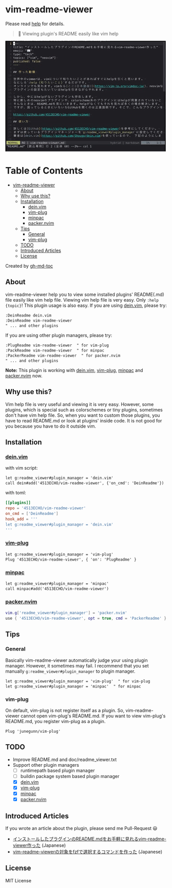 # vim-readme-viewer

Please read [help](doc/readme_viewer.txt) for details.

> 📖 Viewing plugin's README easily like vim help

![screenshot](img/screenshot.gif)

# Table of Contents

- [vim-readme-viewer](#vim-readme-viewer)
  - [About](#about)
  - [Why use this?](#why-use-this)
  - [Installation](#installation)
    - [<a href="https://github.com/Shougo/dein.vim">dein.vim</a>](#deinvim)
    - [<a href="https://github.com/junegunn/vim-plug">vim-plug</a>](#vim-plug)
    - [<a href="https://github.com/k-takata/minpac">minpac</a>](#minpac)
    - [<a href="https://github.com/wbthomason/packer.nvim">packer.nvim</a>](#packernvim)
  - [Tips](#tips)
    - [General](#general)
    - [vim-plug](#vim-plug-1)
  - [TODO](#todo)
  - [Introduced Articles](#introduced-articles)
  - [License](#license)

Created by [gh-md-toc](https://github.com/ekalinin/github-markdown-toc)

## About

vim-readme-viewer help you to view some installed plugins' README(.md) file
easily like vim help file. Viewing vim help file is very easy. Only
`:help {topic}`! This plugin usage is also easy. If you are using
[dein.vim](https://github.com/Shougo/dein.vim), please try:

```vim
:DeinReadme dein.vim
:DeinReadme vim-readme-viewer
" ... and other plugins
```

If you are using other plugin managers, please try:

```vim
:PlugReadme vim-readme-viewer  " for vim-plug
:PackReadme vim-readme-viewer  " for minpac
:PackerReadme vim-readme-viewer  " for packer.nvim
" ... and other plugins
```

**Note:** This plugin is working with
[dein.vim](https://github.com/Shougo/dein.vim),
[vim-plug](https://github.com/junegunn/vim-plug),
[minpac](https://github.com/k-takata/minpac) and
[packer.nvim](https://github.com/wbthomason/packer.nvim) now.

## Why use this?

Vim help file is very useful and viewing it is very easy. However, some plugins,
which is special such as colorschemes or tiny plugins, sometimes don't have vim
help file. So, when you want to custom those plugins, you have to read README.md
or look at plugins' inside code. It is not good for you because you have to do
it outside vim.

## Installation

### [dein.vim](https://github.com/Shougo/dein.vim)

with vim script:

```vim
let g:readme_viewer#plugin_manager = 'dein.vim'
call dein#add('4513ECHO/vim-readme-viewer', {'on_cmd': 'DeinReadme'})
```

with toml:

```toml
[[plugins]]
repo = '4513ECHO/vim-readme-viewer'
on_cmd = ['DeinReadme']
hook_add = '''
let g:readme_viewer#plugin_manager = 'dein.vim'
'''
```

### [vim-plug](https://github.com/junegunn/vim-plug)

```vim
let g:readme_viewer#plugin_manager = 'vim-plug'
Plug '4513ECHO/vim-readme-viewer', { 'on': 'PlugReadme' }
```

### [minpac](https://github.com/k-takata/minpac)

```vim
let g:readme_viewer#plugin_manager = 'minpac'
call minpac#add('4513ECHO/vim-readme-viewer')
```

### [packer.nvim](https://github.com/wbthomason/packer.nvim)

```lua
vim.g['readme_viewer#plugin_manager'] = 'packer.nvim'
use { '4513ECHO/vim-readme-viewer', opt = true, cmd = 'PackerReadme' }
```

## Tips

### General

Basically vim-readme-viewer automatically judge your using plugin manager.
However, it sometimes may fail. I recommend that you set manually
`g:readme_viewer#plugin_manager` to plugin manager.

```vim
let g:readme_viewer#plugin_manager = 'vim-plug'  " for vim-plug
let g:readme_viewer#plugin_manager = 'minpac'  " for minpac
```

### vim-plug

On default, vim-plug is not register itself as a plugin. So, vim-readme-viewer
cannot open vim-plug's README.md. If you want to view vim-plug's README.md, you
register vim-plug as a plugin.

```vim
Plug 'junegunn/vim-plug'
```

## TODO

- Improve README.md and doc/readme_viewer.txt
- Support other plugin managers
  - [ ] runtimepath based plugin manager
  - [ ] buildin package system based plugin manager
  - [x] [dein.vim](https://github.com/Shougo/dein.vim)
  - [x] [vim-plug](https://github.com/junegunn/vim-plug)
  - [x] [minpac](https://github.com/k-takata/minpac)
  - [x] [packer.nvim](https://github.com/wbthomason/packer.nvim)

## Introduced Articles

If you wrote an article about the plugin, please send me Pull-Request 😃

- [インストールしたプラグインのREADME.mdをお手軽に見れるvim-readme-viewer作った](https://zenn.dev/4513echo/articles/2021-12-04-vim-readme-viewer)
  (Japanese)
- [vim-readme-viewerの対象をfzfで選択するコマンドを作った](https://zenn.dev/kawarimidoll/articles/316023e5b61d00)
  (Japanese)

## License

MIT License
